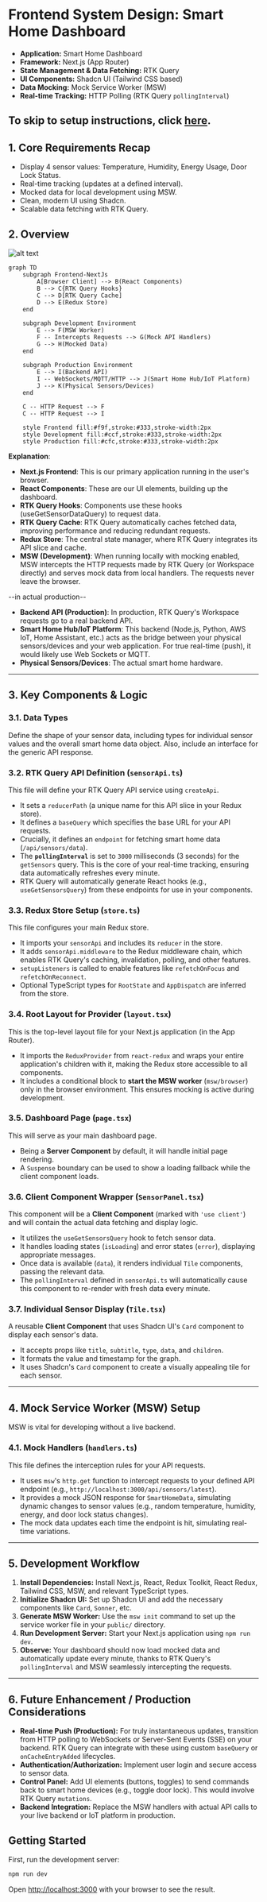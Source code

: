 # Frontend System Design: Smart Home Dashboard

- **Application:** Smart Home Dashboard
- **Framework:** Next.js (App Router)
- **State Management & Data Fetching:** RTK Query
- **UI Components:** Shadcn UI (Tailwind CSS based)
- **Data Mocking:** Mock Service Worker (MSW)
- **Real-time Tracking:** HTTP Polling (RTK Query `pollingInterval`)

## To skip to setup instructions, click [here](#getting-started).

## 1. Core Requirements Recap

- Display 4 sensor values: Temperature, Humidity, Energy Usage, Door Lock Status.
- Real-time tracking (updates at a defined interval).
- Mocked data for local development using MSW.
- Clean, modern UI using Shadcn.
- Scalable data fetching with RTK Query.

## 2. Overview

![alt text](image.png)

```mermaid
graph TD
    subgraph Frontend-NextJs
        A[Browser Client] --> B(React Components)
        B --> C{RTK Query Hooks}
        C --> D[RTK Query Cache]
        D --> E(Redux Store)
    end

    subgraph Development Environment
        E --> F(MSW Worker)
        F -- Intercepts Requests --> G(Mock API Handlers)
        G --> H(Mocked Data)
    end

    subgraph Production Environment
        E --> I(Backend API)
        I -- WebSockets/MQTT/HTTP --> J(Smart Home Hub/IoT Platform)
        J --> K(Physical Sensors/Devices)
    end

    C -- HTTP Request --> F
    C -- HTTP Request --> I

    style Frontend fill:#f9f,stroke:#333,stroke-width:2px
    style Development fill:#ccf,stroke:#333,stroke-width:2px
    style Production fill:#cfc,stroke:#333,stroke-width:2px
```

**Explanation**:

- **Next.js Frontend**: This is our primary application running in the user's browser.
- **React Components**: These are our UI elements, building up the dashboard.
- **RTK Query Hooks**: Components use these hooks (useGetSensorDataQuery) to request data.
- **RTK Query Cache**: RTK Query automatically caches fetched data, improving performance and reducing redundant requests.
- **Redux Store**: The central state manager, where RTK Query integrates its API slice and cache.
- **MSW (Development)**: When running locally with mocking enabled, MSW intercepts the HTTP requests made by RTK Query (or Workspace directly) and serves mock data from local handlers. The requests never leave the browser.

--in actual production--

- **Backend API (Production)**: In production, RTK Query's Workspace requests go to a real backend API.
- **Smart Home Hub/IoT Platform**: This backend (Node.js, Python, AWS IoT, Home Assistant, etc.) acts as the bridge between your physical sensors/devices and your web application. For true real-time (push), it would likely use Web Sockets or MQTT.
- **Physical Sensors/Devices**: The actual smart home hardware.

---

## 3. Key Components & Logic

### 3.1. Data Types

Define the shape of your sensor data, including types for individual sensor values and the overall smart home data object. Also, include an interface for the generic API response.

### 3.2. RTK Query API Definition (`sensorApi.ts`)

This file will define your RTK Query API service using `createApi`.

- It sets a `reducerPath` (a unique name for this API slice in your Redux store).
- It defines a `baseQuery` which specifies the base URL for your API requests.
- Crucially, it defines an `endpoint` for fetching smart home data (`/api/sensors/data`).
- The **`pollingInterval`** is set to `3000` milliseconds (3 seconds) for the `getSensors` query. This is the core of your real-time tracking, ensuring data automatically refreshes every minute.
- RTK Query will automatically generate React hooks (e.g., `useGetSensorsQuery`) from these endpoints for use in your components.

### 3.3. Redux Store Setup (`store.ts`)

This file configures your main Redux store.

- It imports your `sensorApi` and includes its `reducer` in the store.
- It adds `sensorApi.middleware` to the Redux middleware chain, which enables RTK Query's caching, invalidation, polling, and other features.
- `setupListeners` is called to enable features like `refetchOnFocus` and `refetchOnReconnect`.
- Optional TypeScript types for `RootState` and `AppDispatch` are inferred from the store.

### 3.4. Root Layout for Provider (`layout.tsx`)

This is the top-level layout file for your Next.js application (in the App Router).

- It imports the `ReduxProvider` from `react-redux` and wraps your entire application's children with it, making the Redux store accessible to all components.
- It includes a conditional block to **start the MSW worker** (`msw/browser`) only in the browser environment. This ensures mocking is active during development.

### 3.5. Dashboard Page (`page.tsx`)

This will serve as your main dashboard page.

- Being a **Server Component** by default, it will handle initial page rendering.
- A `Suspense` boundary can be used to show a loading fallback while the client component loads.

### 3.6. Client Component Wrapper (`SensorPanel.tsx`)

This component will be a **Client Component** (marked with `'use client'`) and will contain the actual data fetching and display logic.

- It utilizes the `useGetSensorsQuery` hook to fetch sensor data.
- It handles loading states (`isLoading`) and error states (`error`), displaying appropriate messages.
- Once data is available (`data`), it renders individual `Tile` components, passing the relevant data.
- The `pollingInterval` defined in `sensorApi.ts` will automatically cause this component to re-render with fresh data every minute.

### 3.7. Individual Sensor Display (`Tile.tsx`)

A reusable **Client Component** that uses Shadcn UI's `Card` component to display each sensor's data.

- It accepts props like `title`, `subtitle`, `type`, `data`, and `children`.
- It formats the value and timestamp for the graph.
- It uses Shadcn's `Card` component to create a visually appealing tile for each sensor.

---

## 4. Mock Service Worker (MSW) Setup

MSW is vital for developing without a live backend.

### 4.1. Mock Handlers (`handlers.ts`)

This file defines the interception rules for your API requests.

- It uses `msw`'s `http.get` function to intercept requests to your defined API endpoint (e.g., `http://localhost:3000/api/sensors/latest`).
- It provides a mock JSON response for `SmartHomeData`, simulating dynamic changes to sensor values (e.g., random temperature, humidity, energy, and door lock status changes).
- The mock data updates each time the endpoint is hit, simulating real-time variations.

---

## 5. Development Workflow

1. **Install Dependencies:** Install Next.js, React, Redux Toolkit, React Redux, Tailwind CSS, MSW, and relevant TypeScript types.
2. **Initialize Shadcn UI:** Set up Shadcn UI and add the necessary components like `Card`, `Sonner`, etc.
3. **Generate MSW Worker:** Use the `msw init` command to set up the service worker file in your `public/` directory.
4. **Run Development Server:** Start your Next.js application using `npm run dev`.
5. **Observe:** Your dashboard should now load mocked data and automatically update every minute, thanks to RTK Query's `pollingInterval` and MSW seamlessly intercepting the requests.

---

## 6. Future Enhancement / Production Considerations

- **Real-time Push (Production):** For truly instantaneous updates, transition from HTTP polling to WebSockets or Server-Sent Events (SSE) on your backend. RTK Query can integrate with these using custom `baseQuery` or `onCacheEntryAdded` lifecycles.
- **Authentication/Authorization:** Implement user login and secure access to sensor data.
- **Control Panel:** Add UI elements (buttons, toggles) to send commands back to smart home devices (e.g., toggle door lock). This would involve RTK Query `mutations`.
- **Backend Integration:** Replace the MSW handlers with actual API calls to your live backend or IoT platform in production.

## Getting Started

First, run the development server:

```bash
npm run dev
```

Open [http://localhost:3000](http://localhost:3000) with your browser to see the result.
